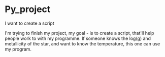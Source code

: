 # Py_project

I want to create a script

I'm trying to finish my project, my goal - is to create a script, that'll help people work to with my programme. If someone knows the log(g) and metallicity of the star, and want to know the temperature, this one can use my program.
